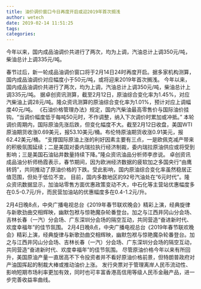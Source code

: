 ```yaml
---
title: 油价调价窗口今日再度开启或迎2019年首次搁浅
author: wetech
date: 2019-02-14 11:51:25
tags: 
categories: 
---
```

今年以来，国内成品油调价共进行了两次，均为上调，汽油总计上调350元/吨，柴油总计上调335元/吨。
<!-- more -->
春节过后，新一轮成品油调价窗口将于2月14日24时再度开启。据多家机构测算，国内成品油调价对应幅度小于50元/吨，或将迎来2019年首次搁浅。
今年以来，国内成品油调价共进行了两次，均为上调，汽油总计上调350元/吨，柴油总计上调335元/吨。
据卓创资讯测算，截至2月12日，原油综合变化率为1.45%，对应汽柴油上调28元/吨。隆众资讯测算的原油综合变化率为1.01%，预计对应上调幅度40元/吨。
《石油价格管理办法》规定，国内汽柴油最高零售价与国际油价挂钩。“当调价幅度低于每吨50元时，不作调整，纳入下次调价时累加或冲抵。”
本轮调价周期内，国际原油先涨后跌，但变化幅度不大。截至2月12日收盘，美国WTI原油期货收涨0.69美元，报53.10美元/桶。布伦特原油期货收涨0.91美元，报62.42美元/桶。
“支撑国际原油上涨的利好因素主要有三点，一是欧佩克减产带来的积极氛围延续；二是美国对委内瑞拉执行经济制裁，委内瑞拉原油供应或将受到影响；三是美国石油钻井数量持续下降。”隆众资讯油品分析师李彦说。
卓创资讯成品油分析师杨霞表示，春节期间，因为欧洲经济数据的疲软加之多国央行“由鹰转鸽”，共同推动了原油价格的下跌。受此影响，国内原油综合变化率虽然稳居正值范围，但处于低位不变。
目前，国内多数地区的92号汽油处在“6元时代”。隆众资讯数据显示，加油站零售方面优惠政策变动不大，中石化等主营站优惠幅度多在0.5-0.7元/升，而民营加油站的优惠幅度多在0.4-1.2元/升。
 
 
2月4日晚8点，中央广播电视总台《2019年春节联欢晚会》精彩上演，经典旋律与新歌劲曲交相辉映，幽默包袱与惊艳魔杂轮番登台。加之与江西井冈山分会场、吉林长春（一汽）分会场、广东深圳分会场的隔空互动，共同营造“奋进新时代、欢度幸福年”的佳节氛围。
2月4日晚8点，中央广播电视总台《2019年春节联欢晚会》精彩上演，经典旋律与新歌劲曲交相辉映，幽默包袱与惊艳魔杂轮番登台。加之与江西井冈山分会场、吉林长春（一汽）分会场、广东深圳分会场的隔空互动，共同营造“奋进新时代、欢度幸福年”的佳节氛围。
尽管原油价格今年以来有所回升，美国原油产量一直居高不下令投资者并不看好原油价格前景，但特朗普政府对产油国挥起的制裁大棒或推动油价上涨。 
发行央票对于管理离岸人民币流动性、影响短期市场利率更加有效，同时也可丰富香港高信用等级人民币金融产品，进一步完善收益率曲线。
